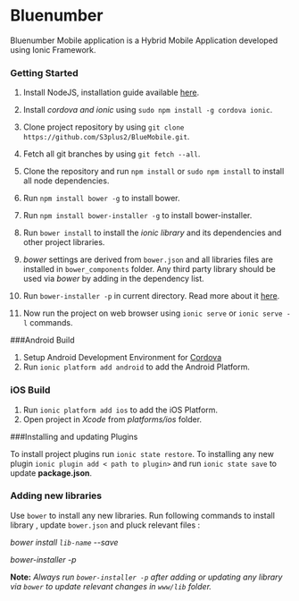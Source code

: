 # Bluenumber

Bluenumber Mobile application is a Hybrid Mobile Application developed using Ionic Framework.

### Getting Started


 1. Install NodeJS, installation guide available [here](https://github.com/nodejs/node-v0.x-archive/wiki/Installing-Node.js-via-package-manager?utm_source=%5Bdeliciuos%5D&utm_medium=twitter#debian-and-ubuntu-based-linux-distributions).
 
 2. Install *cordova and ionic* using `sudo npm install -g cordova ionic`.
 3. Clone project repository by using `git clone https://github.com/S3plus2/BlueMobile.git`.
 4. Fetch all git branches by using `git fetch --all`.
 5. Clone the repository and run `npm install` or `sudo npm install` to install all node dependencies.
 6. Run `npm install bower -g` to install bower.
 7. Run `npm install bower-installer -g` to install bower-installer.
 8. Run `bower install` to install the *ionic library* and its dependencies and other project libraries.
 9. *bower* settings are derived from `bower.json`  and all libraries files are installed in `bower_components`  folder. Any third party library should be used via *bower* by adding in the dependency list.
 10. Run `bower-installer -p` in current directory. Read more about it [here](https://github.com/blittle/bower-installer).  
 11. Now run the project on web browser using `ionic serve` or `ionic serve -l` commands.  

###Android Build

 1. Setup Android Development Environment for [Cordova](https://cordova.apache.org/docs/en/4.0.0/guide_platforms_android_index.md.html)
 2. Run `ionic platform add android` to add the Android Platform.

### iOS Build

 1. Run `ionic platform add ios` to add the iOS Platform.
 2. Open project in *Xcode* from *platforms/ios* folder.

###Installing and updating Plugins

To install project plugins run `ionic state restore`.
To installing any new plugin `ionic plugin add < path to plugin>` and run `ionic state save` to update **package.json**.

### Adding new libraries
  Use `bower` to install any new libraries. Run following commands to install library , update `bower.json` and pluck relevant files : 
  
  *bower install `lib-name` --save*
  
  *bower-installer -p*


**Note:** *Always run `bower-installer -p` after adding or updating any library via `bower` to update relevant changes in `www/lib` folder.* 



